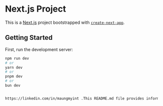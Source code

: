 # Next.js Project

This is a [Next.js](https://nextjs.org/) project bootstrapped with [`create-next-app`](https://github.com/MMJomes/my-next-app).

## Getting Started

First, run the development server:

```bash
npm run dev
# or
yarn dev
# or
pnpm dev
# or
bun dev


https://linkedin.com/in/maungmyint .This README.md file provides information about your Next.js project and includes a link to your LinkedIn profile for contact.
